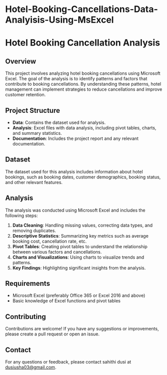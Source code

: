 # Hotel-Booking-Cancellations-Data-Analyisis-Using-MsExcel
# Hotel Booking Cancellation Analysis

## Overview

This project involves analyzing hotel booking cancellations using Microsoft Excel. The goal of the analysis is to identify patterns and factors that contribute to booking cancellations. By understanding these patterns, hotel management can implement strategies to reduce cancellations and improve customer retention.

## Project Structure

- **Data**: Contains the dataset used for analysis.
- **Analysis**: Excel files with data analysis, including pivot tables, charts, and summary statistics.
- **Documentation**: Includes the project report and any relevant documentation.

## Dataset

The dataset used for this analysis includes information about hotel bookings, such as booking dates, customer demographics, booking status, and other relevant features.

## Analysis

The analysis was conducted using Microsoft Excel and includes the following steps:

1. **Data Cleaning**: Handling missing values, correcting data types, and removing duplicates.
2. **Descriptive Statistics**: Summarizing key metrics such as average booking cost, cancellation rate, etc.
3. **Pivot Tables**: Creating pivot tables to understand the relationship between various factors and cancellations.
4. **Charts and Visualizations**: Using charts to visualize trends and patterns.
5. **Key Findings**: Highlighting significant insights from the analysis.

## Requirements

- Microsoft Excel (preferably Office 365 or Excel 2016 and above)
- Basic knowledge of Excel functions and pivot tables

## Contributing

Contributions are welcome! If you have any suggestions or improvements, please create a pull request or open an issue.

## Contact

For any questions or feedback, please contact sahithi dusi at dusiusha03@gmail.com.


